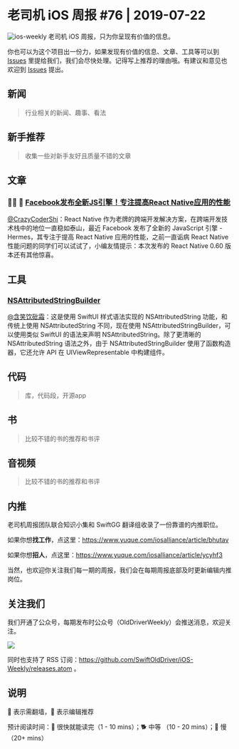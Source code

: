 # 老司机 iOS 周报 #76 | 2019-07-22

![ios-weekly](https://github.com/SwiftOldDriver/iOS-Weekly/blob/master/assets/ios-weekly.png?raw=true)
老司机 iOS 周报，只为你呈现有价值的信息。

你也可以为这个项目出一份力，如果发现有价值的信息、文章、工具等可以到 [Issues](https://github.com/SwiftOldDriver/iOS-Weekly/issues) 里提给我们，我们会尽快处理。记得写上推荐的理由哦。有建议和意见也欢迎到 [Issues](https://github.com/SwiftOldDriver/iOS-Weekly/issues) 提出。

## 新闻

> 行业相关的新闻、趣事、看法

## 新手推荐

> 收集一些对新手友好且质量不错的文章

## 文章

### 🌟🌟 🐢 [Facebook发布全新JS引擎！专注提高React Native应用的性能](https://mp.weixin.qq.com/s/0KxLQjI0jWxSt7sLqkS6Hw)

[@CrazyCoderShi](https://github.com/CrazyCoderShi)：React Native 作为老牌的跨端开发解决方案，在跨端开发技术栈中的地位一直稳如泰山，最近 Facebook 发布了全新的 JavaScript 引擎 - Hermes，其专注于提高 React Native 应用的性能，之前一直诟病 React Native 性能问题的同学们可以试试了，小编友情提示：本次发布的 React Native 0.60 版本还有其他惊喜。

## 工具

### [NSAttributedStringBuilder](https://github.com/ethanhuang13/NSAttributedStringBuilder)

[@含笑饮砒霜](https://weibo.com/chinafishnews/)：这是使用 SwiftUI 样式语法实现的 NSAttributedString 功能，和传统上使用 NSAttributedString 不同，现在使用 NSAttributedStringBuilder，可以使用类似 SwiftUI 的语法来声明 NSAttributedString。除了更清晰的 NSAttributedString 语法之外，由于 NSAttributedStringBuilder 使用了函数构造器，它还允许 API 在 UIViewRepresentable 中构建组件。

## 代码

> 库，代码段，开源app

## 书

> 比较不错的书的推荐和书评

## 音视频

> 比较不错的书的推荐和书评

## 内推

老司机周报团队联合知识小集和 SwiftGG 翻译组收录了一份靠谱的内推职位。

如果你想**找工作**，点这里：https://www.yuque.com/iosalliance/article/bhutav

如果你想**招人**，点这里：https://www.yuque.com/iosalliance/article/ycyhf3

当然，也欢迎你关注我们每一期的周报，我们会在每期周报底部及时更新编辑内推岗位。

## 关注我们

我们开通了公众号，每期发布时公众号（OldDriverWeekly）会推送消息，欢迎关注。

![](https://github.com/SwiftOldDriver/iOS-Weekly/blob/master/assets/qrcode_for_wechat.jpg?raw=true)

同时也支持了 RSS 订阅：https://github.com/SwiftOldDriver/iOS-Weekly/releases.atom 。

## 说明

🚧 表示需翻墙，🌟 表示编辑推荐

预计阅读时间：🐎 很快就能读完（1 - 10 mins）；🐕 中等 （10 - 20 mins）；🐢 慢（20+ mins）
